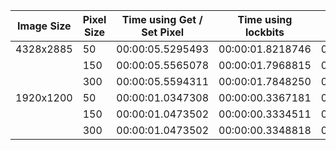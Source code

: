 | Image Size | Pixel Size | Time using Get / Set Pixel | Time using lockbits | Time using lockbits parallel |
|------------|------------|----------------------------|---------------------|------------------------------|
| 4328x2885  | 50         | 00:00:05.5295493           | 00:00:01.8218746    | 00:00:00.8974414             |
|            | 150        | 00:00:05.5565078           | 00:00:01.7968815    | 00:00:00.5632735             |
|            | 300        | 00:00:05.5594311           | 00:00:01.7848250    | 00:00:00.4689393             |
| 1920x1200  | 50         | 00:00:01.0347308           | 00:00:00.3367181    | 00:00:00.1735539             |
|            | 150        | 00:00:01.0473502           | 00:00:00.3334511    | 00:00:00.1107908             |
|            | 300        | 00:00:01.0473502           | 00:00:00.3348818    | 00:00:00.0958788             |
